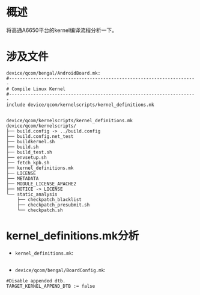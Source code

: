 # 概述

将高通A6650平台的kernel编译流程分析一下。

# 涉及文件

```
device/qcom/bengal/AndroidBoard.mk:
#----------------------------------------------------------------------
# Compile Linux Kernel
#----------------------------------------------------------------------
include device/qcom/kernelscripts/kernel_definitions.mk


device/qcom/kernelscripts/kernel_definitions.mk
device/qcom/kernelscripts/
├── build.config -> ../build.config
├── build.config.net_test
├── buildkernel.sh
├── build.sh
├── build_test.sh
├── envsetup.sh
├── fetch_kpb.sh
├── kernel_definitions.mk
├── LICENSE
├── METADATA
├── MODULE_LICENSE_APACHE2
├── NOTICE -> LICENSE
└── static_analysis
    ├── checkpatch_blacklist
    ├── checkpatch_presubmit.sh
    └── checkpatch.sh
```

# kernel_definitions.mk分析

* `kernel_definitions.mk`:

```makefile

```

* `device/qcom/bengal/BoardConfig.mk`:
```
#Disable appended dtb.
TARGET_KERNEL_APPEND_DTB := false
```
